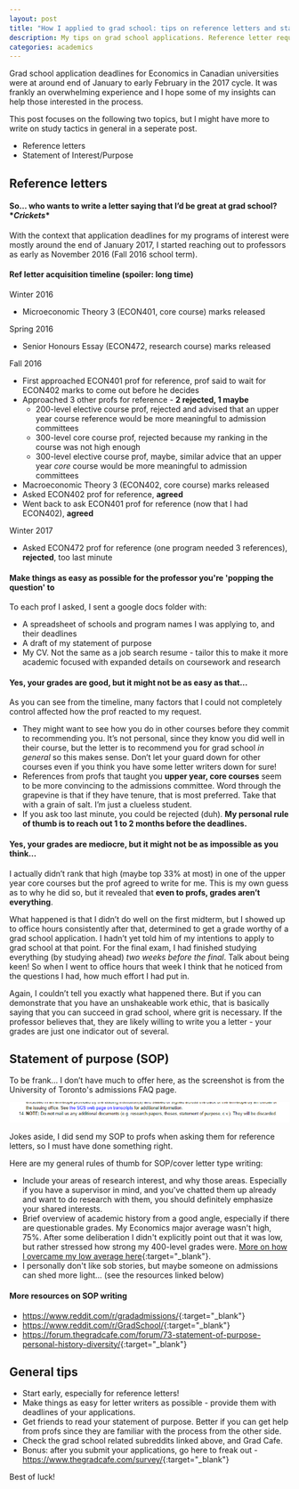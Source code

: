 ```yaml
---
layout: post
title: "How I applied to grad school: tips on reference letters and statement of purpose"
description: My tips on grad school applications. Reference letter requests and time line.
categories: academics
---
```


Grad school application deadlines for Economics in Canadian universities were at around end of January to early February in the 2017 cycle. It was frankly an overwhelming experience and I hope some of my insights can help those interested in the process.

This post focuses on the following two topics, but I might have more to write on study tactics in general in a seperate post.
- Reference letters
- Statement of Interest/Purpose

## Reference letters

#### So… who wants to write a letter saying that I’d be great at grad school? \**Crickets*\*

With the context that application deadlines for my programs of interest were mostly around the end of January 2017, I started reaching out to professors as early as November 2016 (Fall 2016 school term).

#### Ref letter acquisition timeline (spoiler: long time)

Winter 2016
- Microeconomic Theory 3 (ECON401, core course) marks released

Spring 2016
- Senior Honours Essay (ECON472, research course) marks released

Fall 2016
- First approached ECON401 prof for reference, prof said to wait for ECON402 marks to come out before he decides
- Approached 3 other profs for reference - **2 rejected, 1 maybe**
    - 200-level elective course prof, rejected and advised that an upper year course reference would be more meaningful to admission committees
    - 300-level core course prof, rejected because my ranking in the course was not high enough
    - 300-level elective course prof, maybe, similar advice that an upper year *core* course would be more meaningful to admission committees
- Macroeconomic Theory 3 (ECON402, core course) marks released
- Asked ECON402 prof for reference, **agreed**
- Went back to ask ECON401 prof for reference (now that I had ECON402), **agreed**

Winter 2017
- Asked ECON472 prof for reference (one program needed 3 references), **rejected**, too last minute

#### Make things as easy as possible for the professor you're 'popping the question' to

To each prof I asked, I sent a google docs folder with:

- A spreadsheet of schools and program names I was applying to, and their deadlines
- A draft of my statement of purpose
- My CV. Not the same as a job search resume - tailor this to make it more academic focused with expanded details on coursework and research

#### Yes, your grades are good, but it might not be as easy as that…

As you can see from the timeline, many factors that I could not completely control affected how the prof reacted to my request.
- They might want to see how you do in other courses before they commit to recommending you. It’s not personal, since they know you did well in their course, but the letter is to recommend you for grad school *in general* so this makes sense. Don’t let your guard down for other courses even if you think you have some letter writers down for sure!
- References from profs that taught you **upper year, core courses** seem to be more convincing to the admissions committee. Word through the grapevine is that if they have tenure, that is most preferred. Take that with a grain of salt. I’m just a clueless student.
- If you ask too last minute, you could be rejected (duh). **My personal rule of thumb is to reach out 1 to 2 months before the deadlines.**

#### Yes, your grades are mediocre, but it might not be as impossible as you think…

I actually didn’t rank that high (maybe top 33% at most) in one of the upper year core courses but the prof agreed to write for me. This is my own guess as to why he did so, but it revealed that **even to profs, grades aren’t everything**. 

What happened is that I didn’t do well on the first midterm, but I showed up to office hours consistently after that, determined to get a grade worthy of a grad school application. I hadn’t yet told him of my intentions to apply to grad school at that point. For the final exam, I had finished studying everything (by studying ahead) *two weeks before the final*. Talk about being keen! So when I went to office hours that week I think that he noticed from the questions I had, how much effort I had put in.

Again, I couldn’t tell you exactly what happened there. But if you can demonstrate that you have an unshakeable work ethic, that is basically saying that you can succeed in grad school, where grit is necessary. If the professor believes that, they are likely willing to write you a letter - your grades are just one indicator out of several.

## Statement of purpose (SOP)

To be frank… I don’t have much to offer here, as the screenshot is from the University of Toronto's admissions FAQ page.  

![Screenshot of admissions FAQ page.](/assets/uoft_funny_admissions_discarded.png)

Jokes aside, I did send my SOP to profs when asking them for reference letters, so I must have done something right.

Here are my general rules of thumb for SOP/cover letter type writing:

- Include your areas of research interest, and why those areas. Especially if you have a supervisor in mind, and you've chatted them up already and want to do research with them, you should definitely emphasize your shared interests.
- Brief overview of academic history from a good angle, especially if there are questionable grades. My Economics major average wasn't high, 75%. After some deliberation I didn't explicitly point out that it was low, but rather stressed how strong my 400-level grades were. [More on how I overcame my low average here](https://www.susanshu.com/academics/2018/05/05/uw-postmortem){:target="_blank"}.
- I personally don't like sob stories, but maybe someone on admissions can shed more light... (see the resources linked below)

#### More resources on SOP writing

- <https://www.reddit.com/r/gradadmissions/>{:target="_blank"}
- <https://www.reddit.com/r/GradSchool/>{:target="_blank"}
- <https://forum.thegradcafe.com/forum/73-statement-of-purpose-personal-history-diversity/>{:target="_blank"}

## General tips

- Start early, especially for reference letters!
- Make things as easy for letter writers as possible - provide them with deadlines of your applications.
- Get friends to read your statement of purpose. Better if you can get help from profs since they are familiar with the process from the other side.
- Check the grad school related subreddits linked above, and Grad Cafe.
- Bonus: after you submit your applications, go here to freak out - <https://www.thegradcafe.com/survey/>{:target="_blank"}

Best of luck!
